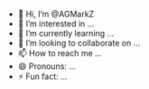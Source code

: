 - 👋 Hi, I’m @AGMarkZ
- 👀 I’m interested in ...
- 🌱 I’m currently learning ...
- 💞️ I’m looking to collaborate on ...
- 📫 How to reach me ...
- 😄 Pronouns: ...
- ⚡ Fun fact: ...

<!---
AGMarkZ/AGMarkZ is a ✨ special ✨ repository because its `README.md` (this file) appears on your GitHub profile.
You can click the Preview link to take a look at your changes.
--->

